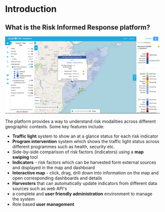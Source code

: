 # Introduction

## What is the Risk Informed Response platform?

![Overview Diagram](./assets/screenshots/rir-website.png)

The platform provides a way to understand risk modalities across different geographic contexts. Some key features include:

* **Traffic light** system to show an at a glance status for each risk indicator
* **Program intervention** system which shows the traffic light status across different programmes such as health, security etc.
* Side-by-side comparison of risk factors (indicators) using a **map swiping** tool
* **Indicators** - risk factors which can be harvested form external sources and displayed in the map and dashboard
* **Interactive map** - click, drag, drill down into information on the map and open corresponding dashboards and details
* **Harvesters** that can automatically update indicators from different data sources such as web API's
* a complete and **user friendly administration** environment to manage the system
* Role based **user management**

